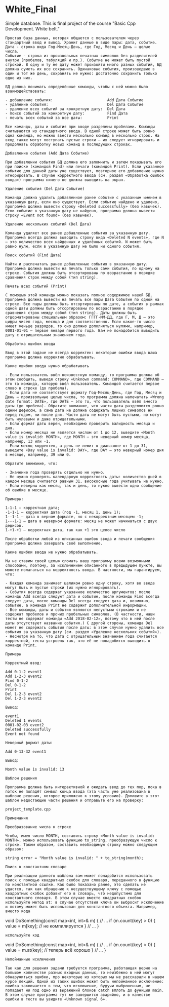 # White_Final
Simple database. This is final project of the course "Basic Cpp Development. White belt."

	Простая база данных, которая общается с пользователем через стандартный ввод и вывод. Хранит данные в виде пары: дата, событие.
	Дата - строка вида Год-Месяц-День, где Год, Месяц и День — целые числа.
	Событие - строка из произвольных печатных символов без разделителей внутри (пробелов, табуляций и пр.). Событие не может быть пустой строкой. В одну и ту же дату может произойти много разных событий, БД должна суметь их все сохранить. Одинаковые события, произошедшие в один и тот же день, сохранять не нужно: достаточно сохранить только одно из них.
	
	БД должна понимать определённые команды, чтобы с ней можно было взаимодействовать:

	- добавление события:                        Add Дата Событие
	- удаление события:                          Del Дата Событие
	- удаление всех событий за конкретную дату:  Del Дата
	- поиск событий за конкретную дату:          Find Дата
	- печать всех событий за все даты:           Print
	
	Все команды, даты и события при вводе разделены пробелами. Команды считываются из стандартного ввода. В одной строке может быть ровно одна команда, но можно ввести несколько команд в несколько строк. На вход также могут поступать пустые строки — их следует игнорировать и продолжать обработку новых команд в последующих строках.
	
	Добавление события (Add Дата Событие)
	
	При добавлении события БД должна его запомнить и затем показывать его при поиске (командой Find) или печати (командой Print). Если указанное событие для данной даты уже существует, повторное его добавление нужно игнорировать. В случае корректного ввода (см. раздел «Обработка ошибок ввода») программа ничего не должна выводить на экран.
	
	Удаление события (Del Дата Событие)
	
	Команда должна удалить добавленное ранее событие с указанным именем в указанную дату, если оно существует. Если событие найдено и удалено, программа должна вывести строку «Deleted successfully» (без кавычек). Если событие в указанную дату не найдено, программа должна вывести строку «Event not found» (без кавычек).

	Удаление нескольких событий (Del Дата)

	Команда удаляет все ранее добавленные события за указанную дату. Программа всегда должна выводить строку вида «Deleted N events», где N — это количество всех найденных и удалённых событий. N может быть равно нулю, если в указанную дату не было ни одного события.

	Поиск событий (Find Дата)

	Найти и распечатать ранее добавленные события в указанную дату. Программа должна вывести на печать только сами события, по одному на строке. События должны быть отсортированы по возрастанию в порядке сравнения строк между собой (тип string).
	
	Печать всех событий (Print)

	С помощью этой команды можно показать полное содержимое нашей БД. Программа должна вывести на печать все пары Дата Событие по одной на строке. Все пары должны быть отсортированы по дате, а события в рамках одной даты должны быть отсортированы по возрастанию в порядке сравнения строк между собой (тип string). Даты должны быть отформатированы специальным образом: ГГГГ-ММ-ДД, где Г, М, Д — это цифры чисел года, месяца и дня соответственно. Если какое-то число имеет меньше разрядов, то оно должно дополняться нулями, например, 0001-01-01 — первое января первого года. Вам не понадобится выводить дату с отрицательным значением года.

	Обработка ошибок ввода

	Ввод в этой задаче не всегда корректен: некоторые ошибки ввода ваша программа должна корректно обрабатывать.

	Какие ошибки ввода нужно обрабатывать
	
	- Если пользователь ввёл неизвестную команду, то программа должна об этом сообщить, выведя строку «Unknown command: COMMAND», где COMMAND — это та команда, которую ввёл пользователь. Командой считается первое слово в строке (до пробела).
	- Если дата не соответствует формату Год-Месяц-День, где Год, Месяц и День — произвольные целые числа, то программа должна напечатать «Wrong date format: DATE», где DATE — это то, что пользователь ввёл вместо даты (до пробела). Обратите внимание, что части даты разделяются ровно одним дефисом, а сама дата не должна содержать лишних символов ни перед годом, ни после дня. Части даты не могут быть пустыми, но могут быть нулевыми и даже отрицательными.
	- Если формат даты верен, необходимо проверить валидность месяца и дня.
	- Если номер месяца не является числом от 1 до 12, выведите «Month value is invalid: MONTH», где MONTH — это неверный номер месяца, например, 13 или -1.
	- Если месяц корректен, а день не лежит в диапазоне от 1 до 31, выведите «Day value is invalid: DAY», где DAY — это неверный номер дня в месяце, например, 39 или 0.
	
	Обратите внимание, что:

	- Значение года проверять отдельно не нужно.
	- Не нужно проверять календарную корректность даты: количество дней в каждом месяце считается равным 31, високосные года учитывать не нужно.
	- Если неверны как месяц, так и день, то нужно вывести одно сообщение об ошибке в месяце.

	Примеры:
	
	1-1-1 — корректная дата;
	-1-1-1 — корректная дата (год -1, месяц 1, день 1);
	1--1-1 — дата в верном формате, но с некорректным месяцем -1;
	1---1-1 — дата в неверном формате: месяц не может начинаться с двух дефисов.
	1-+1-+1 — корректная дата, так как +1 это целое число

	После обработки любой из описанных ошибок ввода и печати сообщения программа должна завершать своё выполнение.

	Какие ошибки ввода не нужно обрабатывать.
	
	Мы не ставим своей целью сломать вашу программу всеми возможными способами, поэтому, за исключением описанного в предыдущем пункте, вы можете полагаться на корректность ввода. В частности, мы гарантируем, что:

	- Каждая команда занимает целиком ровно одну строку, хотя во вводе могут быть и пустые строки (их нужно игнорировать).
	- События всегда содержат указанное количество аргументов: после команды Add всегда следуют дата и событие, после команды Find всегда следует дата, после команды Del всегда следует дата и, возможно, событие, а команда Print не содержит дополнительной информации.
	- Все команды, даты и события являются непустыми строками и не содержат пробелов и прочих пробельных символов. (В частности, наши тесты не содержат команды «Add 2018-02-12», потому что в ней после даты отсутствует название события.) С другой стороны, команда Del может не содержать события после даты: в этом случае нужно удалить все события за указанную дату (см. раздел «Удаление нескольких событий»).
	- Несмотря на то, что дата с отрицательным значением года считается корректной, тесты устроены так, что её не понадобится выводить в команде Print.

	Примеры
	
	Корректный ввод:

	Add 0-1-2 event1
	Add 1-2-3 event2
	Find 0-1-2
	Del 0-1-2
	Print
	Del 1-2-3 event2
	Del 1-2-3 event2

	Вывод:
	
	event1
	Deleted 1 events
	0001-02-03 event2
	Deleted successfully
	Event not found
	
	Неверный формат даты:
	
	Add 0-13-32 event1

	Вывод:

	Month value is invalid: 13

	Шаблон решения

	Программа должна быть интерактивной и ожидать ввод до тех пор, пока в поток не попадёт символ конца ввода (эта часть уже реализована в шаблоне решения, которое приложено к этому условию). Допишите в этот шаблон недостающие части решения и отправьте его на проверку:

	project_template.cpp

	Примечания
	
	Преобразование числа к строке

	Чтобы, имея число MONTH, составить строку «Month value is invalid: MONTH», можно использовать функцию to_string, преобразующую число к строке. Таким образом, составить необходимую строку можно следующим образом: 
	
	string error = "Month value is invalid: " + to_string(month);

	Поиск в константном словаре

	При реализации данного шаблона вам может понадобится использовать поиск с помощью квадратных скобок для словаря, переданного в функцию по константной ссылке. Как было показано ранее, это сделать не удастся, так как обращение к несуществующему ключу с помощью квадратных скобок добавит его в словарь, что недопустимо для константного словаря. В этом случае вместо квадратных скобок используйте метод at: в случае отсутствия ключа он выбросит исключение и потому может быть использован для константного объекта. Например, вместо кода
	
void DoSomething(const map<int, int>& m) {
// ...
	if (m.count(key) > 0) {
    value = m[key];  // не компилируется
	}
// ...
}

	используйте код

void DoSomething(const map<int, int>& m) {
// ...
	if (m.count(key) > 0) {
    value = m.at(key);  // теперь всё хорошо
	}
// ...
}

	Непойманные исключения

	Так как для решения задачи требуется программа, работающая верно на большом количестве разных входных данных, то неизбежно в ней могут обнаружиться ошибки, про некоторые из которых мы не рассказали в нашем курсе лекций. Одной из таких ошибок может быть непойманное исключение: ошибка заключается в том, что исключение, будучи выброшенным, не попадает ни под одно из выражений блоков catch вплоть до функции main. В этом случае программа тут же завершится аварийно, и в качестве ошибки в тесте вы увидите «Unknown signal 6».
